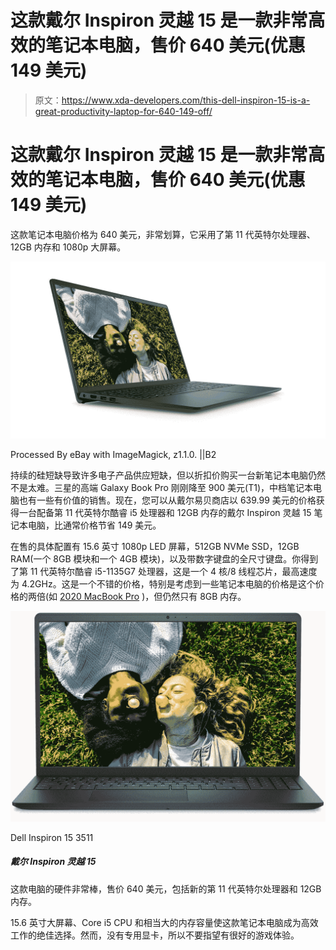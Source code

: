 # 这款戴尔 Inspiron 灵越 15 是一款非常高效的笔记本电脑，售价 640 美元(优惠 149 美元)

> 原文：<https://www.xda-developers.com/this-dell-inspiron-15-is-a-great-productivity-laptop-for-640-149-off/>

# 这款戴尔 Inspiron 灵越 15 是一款非常高效的笔记本电脑，售价 640 美元(优惠 149 美元)

这款笔记本电脑价格为 640 美元，非常划算，它采用了第 11 代英特尔处理器、12GB 内存和 1080p 大屏幕。

 <picture>![Dell Inspiron 15 3511](img/ca77f21239cbc40b588e59ba69175123.png)</picture> 

Processed By eBay with ImageMagick, z1.1.0\. ||B2

持续的硅短缺导致许多电子产品供应短缺，但以折扣价购买一台新笔记本电脑仍然不是太难。三星的高端 Galaxy Book Pro 刚刚降至 900 美元(T1)，中档笔记本电脑也有一些有价值的销售。现在，您可以从戴尔易贝商店以 639.99 美元的价格获得一台配备第 11 代英特尔酷睿 i5 处理器和 12GB 内存的戴尔 Inspiron 灵越 15 笔记本电脑，比通常价格节省 149 美元。

在售的具体配置有 15.6 英寸 1080p LED 屏幕，512GB NVMe SSD，12GB RAM(一个 8GB 模块和一个 4GB 模块)，以及带数字键盘的全尺寸键盘。你得到了第 11 代英特尔酷睿 i5-1135G7 处理器，这是一个 4 核/8 线程芯片，最高速度为 4.2GHz。这是一个不错的价格，特别是考虑到一些笔记本电脑的价格是这个价格的两倍(如 [2020 MacBook Pro](https://www.amazon.com/Apple-MacBook-13-inch-256GB-Storage/dp/B08N5N6RSS?tag=xda-31d3oa0-20&ascsubtag=UUxdaUeUpU4504&asc_refurl=https%3A%2F%2Fwww.xda-developers.com%2Fthis-dell-inspiron-15-is-a-great-productivity-laptop-for-640-149-off%2F&asc_campaign=Short-Term) )，但仍然只有 8GB 内存。

 <picture>![This has great hardware for $640, including a new 11th-gen Intel processor and 12GB RAM.](img/3888d6d2696afb35bd9fe6fa82feddb4.png)</picture> 

Dell Inspiron 15 3511

##### 戴尔 Inspiron 灵越 15

这款电脑的硬件非常棒，售价 640 美元，包括新的第 11 代英特尔处理器和 12GB 内存。

15.6 英寸大屏幕、Core i5 CPU 和相当大的内存容量使这款笔记本电脑成为高效工作的绝佳选择。然而，没有专用显卡，所以不要指望有很好的游戏体验。